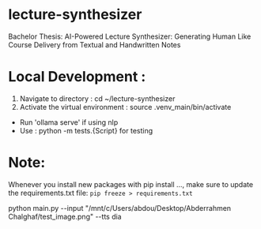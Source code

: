 # lecture-synthesizer
Bachelor Thesis: AI-Powered Lecture Synthesizer: Generating Human Like Course Delivery from Textual and Handwritten Notes

# Local Development : 
1. Navigate to directory : cd ~/lecture-synthesizer
2. Activate the virtual environment : source .venv_main/bin/activate

- Run 'ollama serve' if using nlp
- Use : python -m tests.{Script} for testing

# Note: 
Whenever you install new packages with pip install ..., make sure to update the requirements.txt file:
`pip freeze > requirements.txt`

python main.py --input "/mnt/c/Users/abdou/Desktop/Abderrahmen Chalghaf/test_image.png" --tts dia


